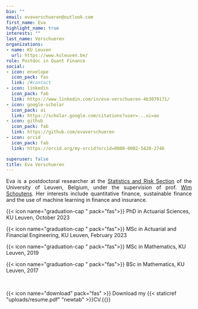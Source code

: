```yaml
---
bio: ""
email: evaverschueren@outlook.com
first_name: Eva
highlight_name: true
interests: ""
last_name: Verschueren
organizations:
- name: KU Leuven
  url: https://www.kuleuven.be/
role: Postdoc in Quant Finance
social:
- icon: envelope
  icon_pack: fas
  link: /#contact
- icon: linkedin
  icon_pack: fab
  link: https://www.linkedin.com/in/eva-verschueren-4b3070171/
- icon: google-scholar
  icon_pack: ai
  link: https://scholar.google.com/citations?user=...oi=ao
- icon: github
  icon_pack: fab
  link: https://github.com/evaverschueren
- icon: orcid
  icon_pack: fab
  link: https://orcid.org/my-orcid?orcid=0000-0002-5420-2746

superuser: false
title: Eva Verschueren
---
```


<p style='text-align: justify;'> Eva is a postdoctoral researcher at the <a href="https://wis.kuleuven.be/stat" target="_blank">Statistics and Risk Section</a> of the University of Leuven, Belgium, under the supervision of prof. <a href="https://schoutens.eu/" target="_blank">Wim Schoutens</a>. Her interests include quantitative finance, sustainable finance and the use of machine learning in finance and insurance. </p>

{{< icon name="graduation-cap " pack="fas">}} PhD in Actuarial Sciences, KU Leuven, October 2023

{{< icon name="graduation-cap " pack="fas">}} MSc in Actuarial and Financial Engineering, KU Leuven, February 2023

{{< icon name="graduation-cap " pack="fas">}} MSc in Mathematics, KU Leuven, 2019

{{< icon name="graduation-cap " pack="fas">}} BSc in Mathematics, KU Leuven, 2017

<br/>

{{< icon name="download" pack="fas" >}} Download my {{< staticref "uploads/resume.pdf" "newtab" >}}CV.{{</staticref>}}
